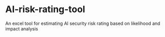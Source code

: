 # AI-risk-rating-tool
An excel tool for estimating AI security risk rating based on likelihood and impact analysis
